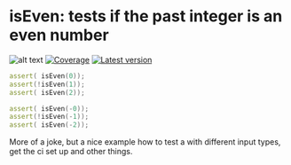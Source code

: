 # isEven: tests if the past integer is an even number

![alt text](https://travis-ci.org/burner/iseven.svg)
[![Coverage](https://codecov.io/gh/burner/iseven/branch/master/graph/badge.svg)](https://codecov.io/gh/burner/iseven)
[![Latest version](https://img.shields.io/dub/v/dscanner.svg)](http://code.dlang.org/packages/iseven)


```d
assert( isEven(0));
assert(!isEven(1));
assert( isEven(2));

assert( isEven(-0));
assert(!isEven(-1));
assert( isEven(-2));
```

More of a joke, but a nice example how to test a with different input types,
get the ci set up and other things.
